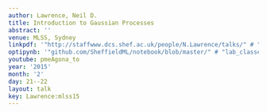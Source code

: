 ```yaml
---
author: Lawrence, Neil D.
title: Introduction to Gaussian Processes
abstract: ''
venue: MLSS, Sydney
linkpdf: '"http://staffwww.dcs.shef.ac.uk/people/N.Lawrence/talks/" # "gp_mlss15.pdf"'
optipynb: '"github.com/SheffieldML/notebook/blob/master/" # "lab_classes/gprs/Low%20Rank%20Gaussian%20Processes.ipynb"'
youtube: pmeAgona_to
year: '2015'
month: '2'
day: 21--22
layout: talk
key: Lawrence:mlss15
---
```

